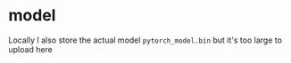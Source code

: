 # model

Locally I also store the actual model `pytorch_model.bin` but it's too large to upload here
